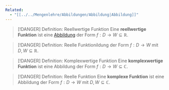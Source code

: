 ```yaml
---
Related:
  - "[[../../Mengenlehre/Abbildungen/Abbildung|Abbildung]]"
---
```


> [!DANGER] Definition: Reellwertige Funktion
> Eine **reellwertige Funktion** ist eine [Abbildung](../Abbildungen/Abbildung.md) der Form $f: D \to W \subseteq \mathbb{R}$.

> [!DANGER] Definition: Reelle Funktion[](../../Mengenlehre/Abbildungen/Abbildung.md)ildung der Form $f: D \to W$ mit $D, W \subseteq \mathbb{R}$.

> [!DANGER] Definition: Komplexwertige Funktion
> Eine **komplexwertige Funktion** ist eine Abbildung der Form $f: D \to W \subseteq \mathbb{C}$.

> [!DANGER] Definition: Reelle Funktion
> Eine **komplexe Funktion** ist eine Abbildung der Form $f: D \to W$ mit $D, W \subseteq \mathbb{C}$.
